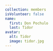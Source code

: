 ```yaml
---
collection: members
isVolunteer: false
name:
  first: Don Pochulo
  last: Tidor
avatar:
  alt: Tidor
  image: tidor.jpg
---
```

